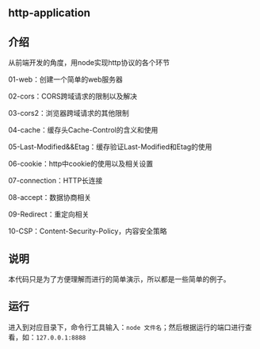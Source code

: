## http-application


## 介绍

从前端开发的角度，用node实现http协议的各个环节 
 
01-web：创建一个简单的web服务器  

02-cors：CORS跨域请求的限制以及解决  

03-cors2：浏览器跨域请求的其他限制  

04-cache：缓存头Cache-Control的含义和使用  

05-Last-Modified&&Etag：缓存验证Last-Modified和Etag的使用  

06-cookie：http中cookie的使用以及相关设置  

07-connection：HTTP长连接  

08-accept：数据协商相关  

09-Redirect：重定向相关  

10-CSP：Content-Security-Policy，内容安全策略

## 说明  

本代码只是为了方便理解而进行的简单演示，所以都是一些简单的例子。

## 运行 

进入到对应目录下，命令行工具输入：`node 文件名`；然后根据运行的端口进行查看，如：`127.0.0.1:8888`
